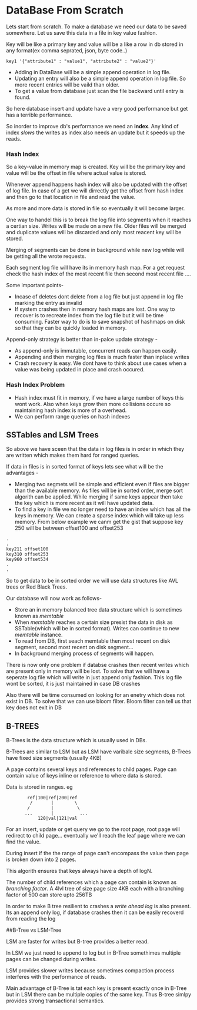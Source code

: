 # DataBase From Scratch

Lets start from scratch. To make a database we need our data to be saved somewhere. Let us save this data in a file in key value fashion.

Key will be like a primary key and value will be a like a row in db stored in any format(ex comma seprated, json, byte code..)

```
key1 '{"attribute1" : "value1", "attribute2" : "value2"}'
```
- Adding in DataBase will be a simple append operation in log file.
- Updating an entry will also be a simple append operation in log file. So more recent entries will be vaild than older.
- To get a value from database just scan the file backward until entry is found.

So here database insert and update have a very good performance but get has a terrible performance.

So inorder to improve db's performance we need an **index**.
Any kind of index *slows* the writes as index also needs an update but it speeds up the reads.

### Hash Index

So a key-value in memory map is created. Key will be the primary key and value will be the offset in file where actual value is stored.

Whenever append happens hash index will also be updated with the offset of log file. In case of a get we will dirrectly get the offset from hash index and then go to that location in file and read the value.

As more and more data is stored in file so eventually it will become larger.

One way to handel this is to break the log file into  segments when it reaches a certian size. Writes will be made on a new file. Older files will be merged and duplicate values will be discarded and only most reacent key will be stored.

Merging of segments can be done in background while new log while will be getting all the wrote requests. 

Each segment log file will have its in memory hash map. For a get request check the hash index of the most recent file then second most recent file ....

Some important points-
- Incase of deletes dont delete from a log file but just append in log file marking the entry as invalid
- If system crashes then in memory hash maps are lost. One way to recover is to recreate index from the log file but it will be time consuming. Faster way to do is to save snapshot of hashmaps on disk so that they can be quickly loaded in memory.

Append-only strategy is better than in-palce update strategy -
- As append-only is immutable, concurrent reads can happen easily.
- Appending and then merging log files is much faster than inplace writes
- Crash recovery is easy. We dont have to think about use cases when a value was being updated in place and crash occured.

### Hash Index Problem
- Hash index must fit in memory, if we have a large number of keys this wont work. Also when keys grow then more collisions occure so maintaining hash index is more of a overhead.
- We can perform range queries on hash indexes

## SSTables and LSM Trees

So above we have sceen that the data in log files is in order in which they are written which makes them hard for ranged queries.

If data in files is in sorted format of keys lets see what will be the advantages - 
- Merging two segmets will be simple and efficient even if files are bigger than the available memory. As files will be in sorted order, merge sort algorith can be applied. While merging if same keys appear then take the key which is more recent as it will have updated data.
- To find a key in file we no longer need to have an index which has all the keys in memory. We can create a sparse index which will take up less memory. From below example we canm get the gist that suppose key 250 will be between offset100 and offset253

```
.
.
key211 offset100
key310 offset253
key960 offset534
.
.
```

So to get data to be in sorted order we will use data structures like AVL trees or Red Black Trees.

Our database will now work as follows-
- Store an in memory balanced tree data structure which is sometimes known as *memtable*
- When *memtable* reaches a certain size presist the data in disk as SSTable(which will be in sorted format). Writes can continue to new *memtable* instance.
- To read from DB, first seach memtable then most recent on disk segment, second most recent on disk segment...
- In background merging process of segments will happen.

There is now only one problem if databse crashes then recent writes which are present only in memory will be lost. To solve that we will have a seperate log file which will write in just append only fashion. This log file wont be sorted, it is just maintained in case DB crashes

Also there will be time consumed on looking for an enetry which does not exist in DB. To solve that we can use bloom filter. Bloom filter can tell us that key does not exit in DB

## B-TREES

B-Trees is the data structure which is usually used in DBs.

B-Trees are similar to LSM but as LSM have varibale size segments, B-Trees have fixed size segments (usually 4KB)

A page contains several keys and references to child pages. Page can contain value of keys inline or reference to where data is stored. 

Data is stored in ranges. eg

```
        ref|100|ref|200|ref
         /       |        \
        /        |         \
       ...       |          ...
            120|val|121|val
```

For an insert, update or get query we go to the root page, root page will redirect to child page... eventually we'll reach the leaf page where we can find the value.

During insert if the the range of page can't encompass the value then page is broken down into 2 pages.

This algorith ensures that keys always have a depth of logN.

The number of child references which a page can contain is known as *branching factor*. A 4lvl tree of size page size 4KB each with a branching factor of 500 can store upto 256TB

In order to make B tree resilient to crashes a *write ahead log* is also present. Its an append only log, if database crashes then it can be easily recoverd from reading the log

##B-Tree vs LSM-Tree

LSM are faster for writes but B-tree provides a better read.

In LSM we just need to append to log but in B-Tree somethimes multiple pages can be changed during writes.

LSM provides slower writes because sometimes compaction process interferes with the performance of reads.

Main advantage of B-Tree is tat each key is present exactly once in B-Tree but in LSM there can be multiple copies of the same key. Thus B-tree simlpy provides strong transactional semantics.
